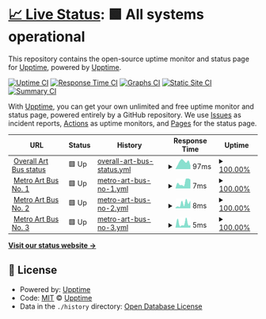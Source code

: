 # [📈 Live Status](https://upptime.github.io/upptime): <!--live status--> **🟩 All systems operational**

This repository contains the open-source uptime monitor and status page for [Upptime](https://upptime.js.org), powered by [Upptime](https://github.com/upptime/upptime).

[![Uptime CI](https://github.com/LACMTA/art-bus-uptime/workflows/Uptime%20CI/badge.svg)](https://github.com/LACMTA/art-bus-uptime/actions?query=workflow%3A%22Uptime+CI%22)
[![Response Time CI](https://github.com/LACMTA/art-bus-uptime/workflows/Response%20Time%20CI/badge.svg)](https://github.com/LACMTA/art-bus-uptime/actions?query=workflow%3A%22Response+Time+CI%22)
[![Graphs CI](https://github.com/LACMTA/art-bus-uptime/workflows/Graphs%20CI/badge.svg)](https://github.com/LACMTA/art-bus-uptime/actions?query=workflow%3A%22Graphs+CI%22)
[![Static Site CI](https://github.com/LACMTA/art-bus-uptime/workflows/Static%20Site%20CI/badge.svg)](https://github.com/LACMTA/art-bus-uptime/actions?query=workflow%3A%22Static+Site+CI%22)
[![Summary CI](https://github.com/LACMTA/art-bus-uptime/workflows/Summary%20CI/badge.svg)](https://github.com/LACMTA/art-bus-uptime/actions?query=workflow%3A%22Summary+CI%22)

With [Upptime](https://upptime.js.org), you can get your own unlimited and free uptime monitor and status page, powered entirely by a GitHub repository. We use [Issues](https://github.com/upptime/upptime/issues) as incident reports, [Actions](https://github.com/LACMTA/art-bus-uptime/actions) as uptime monitors, and [Pages](https://upptime.github.io/upptime) for the status page.

<!--start: status pages-->
<!-- This summary is generated by Upptime (https://github.com/upptime/upptime) -->
<!-- Do not edit this manually, your changes will be overwritten -->
<!-- prettier-ignore -->
| URL | Status | History | Response Time | Uptime |
| --- | ------ | ------- | ------------- | ------ |
| <img alt="" src="https://icons.duckduckgo.com/ip3/lacmta.github.io.ico" height="13"> [Overall Art Bus status](https://lacmta.github.io/metro-art-bus-tracker/status-data/) | 🟩 Up | [overall-art-bus-status.yml](https://github.com/LACMTA/art-bus-uptime/commits/HEAD/history/overall-art-bus-status.yml) | <details><summary><img alt="Response time graph" src="./graphs/overall-art-bus-status/response-time-week.png" height="20"> 97ms</summary><br><a href="https://LACMTA.github.io/art-bus-uptime/history/overall-art-bus-status"><img alt="Response time 91" src="https://img.shields.io/endpoint?url=https%3A%2F%2Fraw.githubusercontent.com%2FLACMTA%2Fart-bus-uptime%2FHEAD%2Fapi%2Foverall-art-bus-status%2Fresponse-time.json"></a><br><a href="https://LACMTA.github.io/art-bus-uptime/history/overall-art-bus-status"><img alt="24-hour response time 48" src="https://img.shields.io/endpoint?url=https%3A%2F%2Fraw.githubusercontent.com%2FLACMTA%2Fart-bus-uptime%2FHEAD%2Fapi%2Foverall-art-bus-status%2Fresponse-time-day.json"></a><br><a href="https://LACMTA.github.io/art-bus-uptime/history/overall-art-bus-status"><img alt="7-day response time 97" src="https://img.shields.io/endpoint?url=https%3A%2F%2Fraw.githubusercontent.com%2FLACMTA%2Fart-bus-uptime%2FHEAD%2Fapi%2Foverall-art-bus-status%2Fresponse-time-week.json"></a><br><a href="https://LACMTA.github.io/art-bus-uptime/history/overall-art-bus-status"><img alt="30-day response time 94" src="https://img.shields.io/endpoint?url=https%3A%2F%2Fraw.githubusercontent.com%2FLACMTA%2Fart-bus-uptime%2FHEAD%2Fapi%2Foverall-art-bus-status%2Fresponse-time-month.json"></a><br><a href="https://LACMTA.github.io/art-bus-uptime/history/overall-art-bus-status"><img alt="1-year response time 91" src="https://img.shields.io/endpoint?url=https%3A%2F%2Fraw.githubusercontent.com%2FLACMTA%2Fart-bus-uptime%2FHEAD%2Fapi%2Foverall-art-bus-status%2Fresponse-time-year.json"></a></details> | <details><summary><a href="https://LACMTA.github.io/art-bus-uptime/history/overall-art-bus-status">100.00%</a></summary><a href="https://LACMTA.github.io/art-bus-uptime/history/overall-art-bus-status"><img alt="All-time uptime 100.00%" src="https://img.shields.io/endpoint?url=https%3A%2F%2Fraw.githubusercontent.com%2FLACMTA%2Fart-bus-uptime%2FHEAD%2Fapi%2Foverall-art-bus-status%2Fuptime.json"></a><br><a href="https://LACMTA.github.io/art-bus-uptime/history/overall-art-bus-status"><img alt="24-hour uptime 100.00%" src="https://img.shields.io/endpoint?url=https%3A%2F%2Fraw.githubusercontent.com%2FLACMTA%2Fart-bus-uptime%2FHEAD%2Fapi%2Foverall-art-bus-status%2Fuptime-day.json"></a><br><a href="https://LACMTA.github.io/art-bus-uptime/history/overall-art-bus-status"><img alt="7-day uptime 100.00%" src="https://img.shields.io/endpoint?url=https%3A%2F%2Fraw.githubusercontent.com%2FLACMTA%2Fart-bus-uptime%2FHEAD%2Fapi%2Foverall-art-bus-status%2Fuptime-week.json"></a><br><a href="https://LACMTA.github.io/art-bus-uptime/history/overall-art-bus-status"><img alt="30-day uptime 100.00%" src="https://img.shields.io/endpoint?url=https%3A%2F%2Fraw.githubusercontent.com%2FLACMTA%2Fart-bus-uptime%2FHEAD%2Fapi%2Foverall-art-bus-status%2Fuptime-month.json"></a><br><a href="https://LACMTA.github.io/art-bus-uptime/history/overall-art-bus-status"><img alt="1-year uptime 100.00%" src="https://img.shields.io/endpoint?url=https%3A%2F%2Fraw.githubusercontent.com%2FLACMTA%2Fart-bus-uptime%2FHEAD%2Fapi%2Foverall-art-bus-status%2Fuptime-year.json"></a></details>
| <img alt="" src="https://icons.duckduckgo.com/ip3/lacmta.github.io.ico" height="13"> [Metro Art Bus No. 1](https://lacmta.github.io/metro-art-bus-tracker/status-data/) | 🟩 Up | [metro-art-bus-no-1.yml](https://github.com/LACMTA/art-bus-uptime/commits/HEAD/history/metro-art-bus-no-1.yml) | <details><summary><img alt="Response time graph" src="./graphs/metro-art-bus-no-1/response-time-week.png" height="20"> 7ms</summary><br><a href="https://LACMTA.github.io/art-bus-uptime/history/metro-art-bus-no-1"><img alt="Response time 8" src="https://img.shields.io/endpoint?url=https%3A%2F%2Fraw.githubusercontent.com%2FLACMTA%2Fart-bus-uptime%2FHEAD%2Fapi%2Fmetro-art-bus-no-1%2Fresponse-time.json"></a><br><a href="https://LACMTA.github.io/art-bus-uptime/history/metro-art-bus-no-1"><img alt="24-hour response time 9" src="https://img.shields.io/endpoint?url=https%3A%2F%2Fraw.githubusercontent.com%2FLACMTA%2Fart-bus-uptime%2FHEAD%2Fapi%2Fmetro-art-bus-no-1%2Fresponse-time-day.json"></a><br><a href="https://LACMTA.github.io/art-bus-uptime/history/metro-art-bus-no-1"><img alt="7-day response time 7" src="https://img.shields.io/endpoint?url=https%3A%2F%2Fraw.githubusercontent.com%2FLACMTA%2Fart-bus-uptime%2FHEAD%2Fapi%2Fmetro-art-bus-no-1%2Fresponse-time-week.json"></a><br><a href="https://LACMTA.github.io/art-bus-uptime/history/metro-art-bus-no-1"><img alt="30-day response time 7" src="https://img.shields.io/endpoint?url=https%3A%2F%2Fraw.githubusercontent.com%2FLACMTA%2Fart-bus-uptime%2FHEAD%2Fapi%2Fmetro-art-bus-no-1%2Fresponse-time-month.json"></a><br><a href="https://LACMTA.github.io/art-bus-uptime/history/metro-art-bus-no-1"><img alt="1-year response time 8" src="https://img.shields.io/endpoint?url=https%3A%2F%2Fraw.githubusercontent.com%2FLACMTA%2Fart-bus-uptime%2FHEAD%2Fapi%2Fmetro-art-bus-no-1%2Fresponse-time-year.json"></a></details> | <details><summary><a href="https://LACMTA.github.io/art-bus-uptime/history/metro-art-bus-no-1">100.00%</a></summary><a href="https://LACMTA.github.io/art-bus-uptime/history/metro-art-bus-no-1"><img alt="All-time uptime 100.00%" src="https://img.shields.io/endpoint?url=https%3A%2F%2Fraw.githubusercontent.com%2FLACMTA%2Fart-bus-uptime%2FHEAD%2Fapi%2Fmetro-art-bus-no-1%2Fuptime.json"></a><br><a href="https://LACMTA.github.io/art-bus-uptime/history/metro-art-bus-no-1"><img alt="24-hour uptime 100.00%" src="https://img.shields.io/endpoint?url=https%3A%2F%2Fraw.githubusercontent.com%2FLACMTA%2Fart-bus-uptime%2FHEAD%2Fapi%2Fmetro-art-bus-no-1%2Fuptime-day.json"></a><br><a href="https://LACMTA.github.io/art-bus-uptime/history/metro-art-bus-no-1"><img alt="7-day uptime 100.00%" src="https://img.shields.io/endpoint?url=https%3A%2F%2Fraw.githubusercontent.com%2FLACMTA%2Fart-bus-uptime%2FHEAD%2Fapi%2Fmetro-art-bus-no-1%2Fuptime-week.json"></a><br><a href="https://LACMTA.github.io/art-bus-uptime/history/metro-art-bus-no-1"><img alt="30-day uptime 100.00%" src="https://img.shields.io/endpoint?url=https%3A%2F%2Fraw.githubusercontent.com%2FLACMTA%2Fart-bus-uptime%2FHEAD%2Fapi%2Fmetro-art-bus-no-1%2Fuptime-month.json"></a><br><a href="https://LACMTA.github.io/art-bus-uptime/history/metro-art-bus-no-1"><img alt="1-year uptime 100.00%" src="https://img.shields.io/endpoint?url=https%3A%2F%2Fraw.githubusercontent.com%2FLACMTA%2Fart-bus-uptime%2FHEAD%2Fapi%2Fmetro-art-bus-no-1%2Fuptime-year.json"></a></details>
| <img alt="" src="https://icons.duckduckgo.com/ip3/lacmta.github.io.ico" height="13"> [Metro Art Bus No. 2](https://lacmta.github.io/metro-art-bus-tracker/status-data/) | 🟩 Up | [metro-art-bus-no-2.yml](https://github.com/LACMTA/art-bus-uptime/commits/HEAD/history/metro-art-bus-no-2.yml) | <details><summary><img alt="Response time graph" src="./graphs/metro-art-bus-no-2/response-time-week.png" height="20"> 8ms</summary><br><a href="https://LACMTA.github.io/art-bus-uptime/history/metro-art-bus-no-2"><img alt="Response time 9" src="https://img.shields.io/endpoint?url=https%3A%2F%2Fraw.githubusercontent.com%2FLACMTA%2Fart-bus-uptime%2FHEAD%2Fapi%2Fmetro-art-bus-no-2%2Fresponse-time.json"></a><br><a href="https://LACMTA.github.io/art-bus-uptime/history/metro-art-bus-no-2"><img alt="24-hour response time 12" src="https://img.shields.io/endpoint?url=https%3A%2F%2Fraw.githubusercontent.com%2FLACMTA%2Fart-bus-uptime%2FHEAD%2Fapi%2Fmetro-art-bus-no-2%2Fresponse-time-day.json"></a><br><a href="https://LACMTA.github.io/art-bus-uptime/history/metro-art-bus-no-2"><img alt="7-day response time 8" src="https://img.shields.io/endpoint?url=https%3A%2F%2Fraw.githubusercontent.com%2FLACMTA%2Fart-bus-uptime%2FHEAD%2Fapi%2Fmetro-art-bus-no-2%2Fresponse-time-week.json"></a><br><a href="https://LACMTA.github.io/art-bus-uptime/history/metro-art-bus-no-2"><img alt="30-day response time 9" src="https://img.shields.io/endpoint?url=https%3A%2F%2Fraw.githubusercontent.com%2FLACMTA%2Fart-bus-uptime%2FHEAD%2Fapi%2Fmetro-art-bus-no-2%2Fresponse-time-month.json"></a><br><a href="https://LACMTA.github.io/art-bus-uptime/history/metro-art-bus-no-2"><img alt="1-year response time 9" src="https://img.shields.io/endpoint?url=https%3A%2F%2Fraw.githubusercontent.com%2FLACMTA%2Fart-bus-uptime%2FHEAD%2Fapi%2Fmetro-art-bus-no-2%2Fresponse-time-year.json"></a></details> | <details><summary><a href="https://LACMTA.github.io/art-bus-uptime/history/metro-art-bus-no-2">100.00%</a></summary><a href="https://LACMTA.github.io/art-bus-uptime/history/metro-art-bus-no-2"><img alt="All-time uptime 100.00%" src="https://img.shields.io/endpoint?url=https%3A%2F%2Fraw.githubusercontent.com%2FLACMTA%2Fart-bus-uptime%2FHEAD%2Fapi%2Fmetro-art-bus-no-2%2Fuptime.json"></a><br><a href="https://LACMTA.github.io/art-bus-uptime/history/metro-art-bus-no-2"><img alt="24-hour uptime 100.00%" src="https://img.shields.io/endpoint?url=https%3A%2F%2Fraw.githubusercontent.com%2FLACMTA%2Fart-bus-uptime%2FHEAD%2Fapi%2Fmetro-art-bus-no-2%2Fuptime-day.json"></a><br><a href="https://LACMTA.github.io/art-bus-uptime/history/metro-art-bus-no-2"><img alt="7-day uptime 100.00%" src="https://img.shields.io/endpoint?url=https%3A%2F%2Fraw.githubusercontent.com%2FLACMTA%2Fart-bus-uptime%2FHEAD%2Fapi%2Fmetro-art-bus-no-2%2Fuptime-week.json"></a><br><a href="https://LACMTA.github.io/art-bus-uptime/history/metro-art-bus-no-2"><img alt="30-day uptime 100.00%" src="https://img.shields.io/endpoint?url=https%3A%2F%2Fraw.githubusercontent.com%2FLACMTA%2Fart-bus-uptime%2FHEAD%2Fapi%2Fmetro-art-bus-no-2%2Fuptime-month.json"></a><br><a href="https://LACMTA.github.io/art-bus-uptime/history/metro-art-bus-no-2"><img alt="1-year uptime 100.00%" src="https://img.shields.io/endpoint?url=https%3A%2F%2Fraw.githubusercontent.com%2FLACMTA%2Fart-bus-uptime%2FHEAD%2Fapi%2Fmetro-art-bus-no-2%2Fuptime-year.json"></a></details>
| <img alt="" src="https://icons.duckduckgo.com/ip3/lacmta.github.io.ico" height="13"> [Metro Art Bus No. 3](https://lacmta.github.io/metro-art-bus-tracker/status-data/) | 🟩 Up | [metro-art-bus-no-3.yml](https://github.com/LACMTA/art-bus-uptime/commits/HEAD/history/metro-art-bus-no-3.yml) | <details><summary><img alt="Response time graph" src="./graphs/metro-art-bus-no-3/response-time-week.png" height="20"> 5ms</summary><br><a href="https://LACMTA.github.io/art-bus-uptime/history/metro-art-bus-no-3"><img alt="Response time 9" src="https://img.shields.io/endpoint?url=https%3A%2F%2Fraw.githubusercontent.com%2FLACMTA%2Fart-bus-uptime%2FHEAD%2Fapi%2Fmetro-art-bus-no-3%2Fresponse-time.json"></a><br><a href="https://LACMTA.github.io/art-bus-uptime/history/metro-art-bus-no-3"><img alt="24-hour response time 3" src="https://img.shields.io/endpoint?url=https%3A%2F%2Fraw.githubusercontent.com%2FLACMTA%2Fart-bus-uptime%2FHEAD%2Fapi%2Fmetro-art-bus-no-3%2Fresponse-time-day.json"></a><br><a href="https://LACMTA.github.io/art-bus-uptime/history/metro-art-bus-no-3"><img alt="7-day response time 5" src="https://img.shields.io/endpoint?url=https%3A%2F%2Fraw.githubusercontent.com%2FLACMTA%2Fart-bus-uptime%2FHEAD%2Fapi%2Fmetro-art-bus-no-3%2Fresponse-time-week.json"></a><br><a href="https://LACMTA.github.io/art-bus-uptime/history/metro-art-bus-no-3"><img alt="30-day response time 7" src="https://img.shields.io/endpoint?url=https%3A%2F%2Fraw.githubusercontent.com%2FLACMTA%2Fart-bus-uptime%2FHEAD%2Fapi%2Fmetro-art-bus-no-3%2Fresponse-time-month.json"></a><br><a href="https://LACMTA.github.io/art-bus-uptime/history/metro-art-bus-no-3"><img alt="1-year response time 9" src="https://img.shields.io/endpoint?url=https%3A%2F%2Fraw.githubusercontent.com%2FLACMTA%2Fart-bus-uptime%2FHEAD%2Fapi%2Fmetro-art-bus-no-3%2Fresponse-time-year.json"></a></details> | <details><summary><a href="https://LACMTA.github.io/art-bus-uptime/history/metro-art-bus-no-3">100.00%</a></summary><a href="https://LACMTA.github.io/art-bus-uptime/history/metro-art-bus-no-3"><img alt="All-time uptime 100.00%" src="https://img.shields.io/endpoint?url=https%3A%2F%2Fraw.githubusercontent.com%2FLACMTA%2Fart-bus-uptime%2FHEAD%2Fapi%2Fmetro-art-bus-no-3%2Fuptime.json"></a><br><a href="https://LACMTA.github.io/art-bus-uptime/history/metro-art-bus-no-3"><img alt="24-hour uptime 100.00%" src="https://img.shields.io/endpoint?url=https%3A%2F%2Fraw.githubusercontent.com%2FLACMTA%2Fart-bus-uptime%2FHEAD%2Fapi%2Fmetro-art-bus-no-3%2Fuptime-day.json"></a><br><a href="https://LACMTA.github.io/art-bus-uptime/history/metro-art-bus-no-3"><img alt="7-day uptime 100.00%" src="https://img.shields.io/endpoint?url=https%3A%2F%2Fraw.githubusercontent.com%2FLACMTA%2Fart-bus-uptime%2FHEAD%2Fapi%2Fmetro-art-bus-no-3%2Fuptime-week.json"></a><br><a href="https://LACMTA.github.io/art-bus-uptime/history/metro-art-bus-no-3"><img alt="30-day uptime 100.00%" src="https://img.shields.io/endpoint?url=https%3A%2F%2Fraw.githubusercontent.com%2FLACMTA%2Fart-bus-uptime%2FHEAD%2Fapi%2Fmetro-art-bus-no-3%2Fuptime-month.json"></a><br><a href="https://LACMTA.github.io/art-bus-uptime/history/metro-art-bus-no-3"><img alt="1-year uptime 100.00%" src="https://img.shields.io/endpoint?url=https%3A%2F%2Fraw.githubusercontent.com%2FLACMTA%2Fart-bus-uptime%2FHEAD%2Fapi%2Fmetro-art-bus-no-3%2Fuptime-year.json"></a></details>

<!--end: status pages-->

[**Visit our status website →**](https://upptime.github.io/upptime)

## 📄 License

- Powered by: [Upptime](https://github.com/upptime/upptime)
- Code: [MIT](./LICENSE) © [Upptime](https://upptime.js.org)
- Data in the `./history` directory: [Open Database License](https://opendatacommons.org/licenses/odbl/1-0/)
